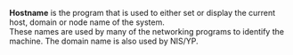 **Hostname** is the program that is used to either set or display the current host, domain or node name of the system.  
These  names  are  used  by many of the networking programs to identify the machine. The domain name is also used by NIS/YP.

